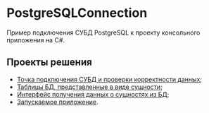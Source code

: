 # PostgreSQLConnection
Пример подключения СУБД PostgreSQL к проекту консольного приложения на C#.

## Проекты решения
- [Точка подключения СУБД и проверки корректности данных](./DatabaseConnector);
- [Таблицы БД, представленные в виде сущности](./DatabaseEntitites);
- [Интерфейс получения данных о сущностях из БД](./DatabaseRepositories);
- [Запускаемое приложение](./ExecutableApplication).
